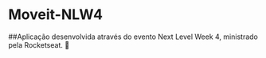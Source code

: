 # Moveit-NLW4
##Aplicação desenvolvida através do evento Next Level Week 4, ministrado pela Rocketseat. 🚀
